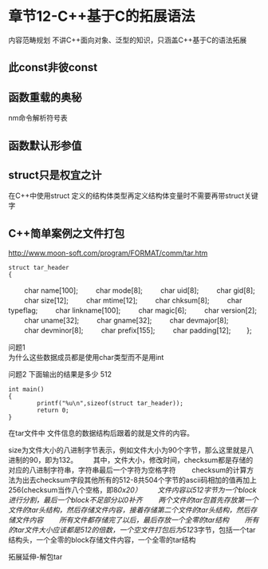 # 章节12-C++基于C的拓展语法

内容范畴规划 不讲C++面向对象、泛型的知识，只涵盖C++基于C的语法拓展

## 此const非彼const

## 函数重载的奥秘

nm命令解析符号表

## 函数默认形参值

## struct只是权宜之计
在C++中使用struct 定义的结构体类型再定义结构体变量时不需要再带struct关键字


## C++简单案例之文件打包

http://www.moon-soft.com/program/FORMAT/comm/tar.htm

    struct tar_header
    {
　　	char name[100];
　　	char mode[8];
　　	char uid[8];
　　	char gid[8];
　　	char size[12];
　　	char mtime[12];
　　	char chksum[8];
　　	char typeflag;
　　	char linkname[100];
　　	char magic[6];
　　	char version[2];
　　	char uname[32];
　　	char gname[32];
　　	char devmajor[8];
　　	char devminor[8];
　　	char prefix[155];
　　	char padding[12];
　　};

问题1  
        为什么这些数据成员都是使用char类型而不是用int
    
问题2
        下面输出的结果是多少 512

```
int main()
{
        printf("%u\n",sizeof(struct tar_header));
        return 0;
}  
```


  

   在tar文件中 文件信息的数据结构后跟着的就是文件的内容。
   
   size为文件大小的八进制字节表示，例如文件大小为90个字节，那么这里就是八进制的90，即为132。
　　其中，文件大小，修改时间，checksum都是存储的对应的八进制字符串，字符串最后一个字符为空格字符
　　checksum的计算方法为出去checksum字段其他所有的512-8共504个字节的ascii码相加的值再加上256(checksum当作八个空格，即8*0x20）
　　文件内容以512字节为一个block进行分割，最后一个block不足部分以0补齐
　　两个文件的tar包首先存放第一个文件的tar头结构，然后存储文件内容，接着存储第二个文件的tar头结构，然后存储文件内容
　　所有文件都存储完了以后，最后存放一个全零的tar结构
　　所有的tar文件大小应该都是512的倍数，一个空文件打包后为512*3字节，包括一个tar结构头，一个全零的block存储文件内容，一个全零的tar结构

拓展延伸-解包tar
